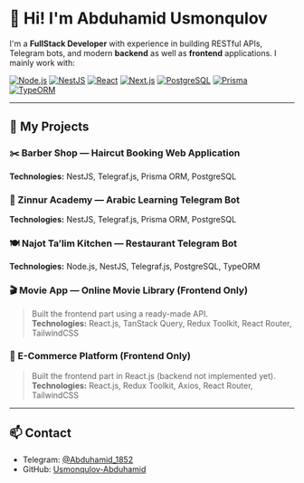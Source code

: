 # 👋 Hi! I'm Abduhamid Usmonqulov

I'm a **FullStack Developer** with experience in building RESTful APIs, Telegram bots, and modern **backend** as well as **frontend** applications.
I mainly work with:

[![Node.js](https://img.shields.io/badge/Node.js-339933?style=for-the-badge&logo=node.js&logoColor=white)](https://nodejs.org/)
[![NestJS](https://img.shields.io/badge/NestJS-E0234E?style=for-the-badge&logo=nestjs&logoColor=white)](https://nestjs.com/)
[![React](https://img.shields.io/badge/React-20232A?style=for-the-badge&logo=react&logoColor=61DAFB)](https://react.dev/)
[![Next.js](https://img.shields.io/badge/Next.js-000000?style=for-the-badge&logo=next.js&logoColor=white)](https://nextjs.org/)
[![PostgreSQL](https://img.shields.io/badge/PostgreSQL-316192?style=for-the-badge&logo=postgresql&logoColor=white)](https://www.postgresql.org/)
[![Prisma](https://img.shields.io/badge/Prisma-2D3748?style=for-the-badge&logo=prisma&logoColor=white)](https://www.prisma.io/)
[![TypeORM](https://img.shields.io/badge/TypeORM-FF6F00?style=for-the-badge&logo=typeorm&logoColor=white)](https://typeorm.io/)


---

## 🚀 My Projects

### ✂️ Barber Shop — Haircut Booking Web Application

**Technologies:** NestJS, Telegraf.js, Prisma ORM, PostgreSQL

### 🕌 Zinnur Academy — Arabic Learning Telegram Bot

**Technologies:** NestJS, Telegraf.js, Prisma ORM, PostgreSQL

### 🍽 Najot Ta’lim Kitchen — Restaurant Telegram Bot

**Technologies:** Node.js, NestJS, Telegraf.js, PostgreSQL, TypeORM

### 🎬 Movie App — Online Movie Library (Frontend Only)  
> Built the frontend part using a ready-made API.  
**Technologies:** React.js, TanStack Query, Redux Toolkit, React Router, TailwindCSS  


### 🛒 E-Commerce Platform (Frontend Only)  
> Built the frontend part in React.js (backend not implemented yet).  
**Technologies:** React.js, Redux Toolkit, Axios, React Router, TailwindCSS  

---

## 📫 Contact

* Telegram: [@Abduhamid_1852](https://t.me/Abduhamid_1852)
* GitHub: [Usmonqulov-Abduhamid](https://github.com/Usmonqulov-Abduhamid-5018844)
